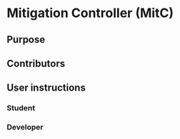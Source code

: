 # Mitigation Controller (MitC)

## Purpose


## Contributors


## User instructions

### Student

### Developer
